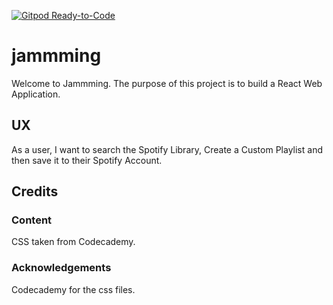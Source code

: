 [![Gitpod Ready-to-Code](https://img.shields.io/badge/Gitpod-Ready--to--Code-blue?logo=gitpod)](https://gitpod.io/#https://github.com/derektypist/jammming) 

# jammming

Welcome to Jammming.  The purpose of this project is to build a React Web Application.

## UX

As a user, I want to search the Spotify Library, Create a Custom Playlist and then save it to their Spotify Account.

## Credits

### Content

CSS taken from Codecademy.

### Acknowledgements

Codecademy for the css files.
